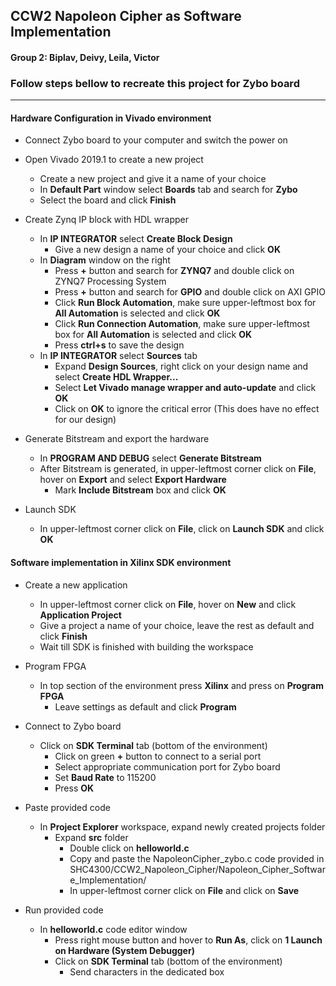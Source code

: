 ## CCW2 Napoleon Cipher as Software Implementation
#### Group 2: Biplav, Deivy, Leila, Victor
 
 
### Follow steps bellow to recreate this project for Zybo board

---

#### Hardware Configuration in Vivado environment

- Connect Zybo board to your computer and switch the power on
- Open Vivado 2019.1 to create a new project
  - Create a new project and give it a name of your choice
  - In **Default Part** window select **Boards** tab and search for **Zybo**
  - Select the board and click **Finish**

- Create Zynq IP block with HDL wrapper
  - In **IP INTEGRATOR** select **Create Block Design**
    - Give a new design a name of your choice and click **OK**
  - In **Diagram** window on the right
    - Press **+** button and search for **ZYNQ7** and double click on ZYNQ7 Processing System
    - Press **+** button and search for **GPIO** and double click on AXI GPIO
    - Click **Run Block Automation**, make sure upper-leftmost box for **All Automation** is selected and click **OK**
    - Click **Run Connection Automation**, make sure upper-leftmost box for **All Automation** is selected and click **OK**
    - Press **ctrl+s** to save the design
  - In **IP INTEGRATOR** select **Sources** tab
    - Expand **Design Sources**, right click on your design name and select **Create HDL Wrapper...**
    - Select **Let Vivado manage wrapper and auto-update** and click **OK**
    - Click on **OK** to ignore the critical error (This does have no effect for our design)
  
- Generate Bitstream and export the hardware
  - In **PROGRAM AND DEBUG** select **Generate Bitstream**
  - After Bitstream is generated, in upper-leftmost corner click on **File**, hover on **Export** and select **Export Hardware**
    - Mark **Include Bitstream** box and click **OK**

- Launch SDK
  - In upper-leftmost corner click on **File**, click on **Launch SDK** and click **OK**


#### Software implementation in Xilinx SDK environment

- Create a new application
  - In upper-leftmost corner click on **File**, hover on **New** and click **Application Project**
  - Give a project a name of your choice, leave the rest as default and click **Finish**
  - Wait till SDK is finished with building the workspace

- Program FPGA
  - In top section of the environment press **Xilinx** and press on **Program FPGA**
    - Leave settings as default and click **Program**

- Connect to Zybo board
  - Click on **SDK Terminal** tab (bottom of the environment)
    - Click on green **+** button to connect to a serial port
    - Select appropriate communication port for Zybo board
    - Set **Baud Rate** to 115200
    - Press **OK**

- Paste provided code
  - In **Project Explorer** workspace, expand newly created projects folder
    - Expand **src** folder
      - Double click on **helloworld.c**
      - Copy and paste the NapoleonCipher_zybo.c code provided in SHC4300/CCW2_Napoleon_Cipher/Napoleon_Cipher_Software_Implementation/
      - In upper-leftmost corner click on **File** and click on **Save**

- Run provided code
  - In **helloworld.c** code editor window
    - Press right mouse button and hover to **Run As**, click on **1 Launch on Hardware (System Debugger)**
    - Click on **SDK Terminal** tab (bottom of the environment)
      - Send characters in the dedicated box
